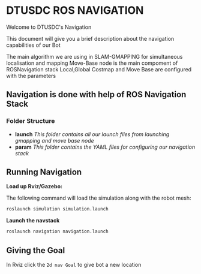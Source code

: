 # DTUSDC ROS NAVIGATION
Welcome to DTUSDC's Navigation 


This document will give you a brief description about the navigation capabilities of our Bot

The main algorithm we are using in SLAM-GMAPPING for simultaneous localisation and mapping 
Move-Base node is the main compoment of ROSNavigation stack 
Local,Global Costmap and Move Base are configured with the parameters

## Navigation is done with help of ROS Navigation Stack

### Folder Structure

* **launch**
   *This folder contains all our launch files from launching gmapping and move base node*
* **param**
   *This folder contains the YAML files for configuring our navigation stack*
  

## Running Navigation
**Load up Rviz/Gazebo:**

The following command will load the simulation along with the robot mesh:
```bash
roslaunch simulation simulation.launch
```
**Launch the navstack**
```bash
roslaunch navigation navigation.launch
```
## Giving the Goal

In Rviz click the `2d nav Goal` to give bot a new location
